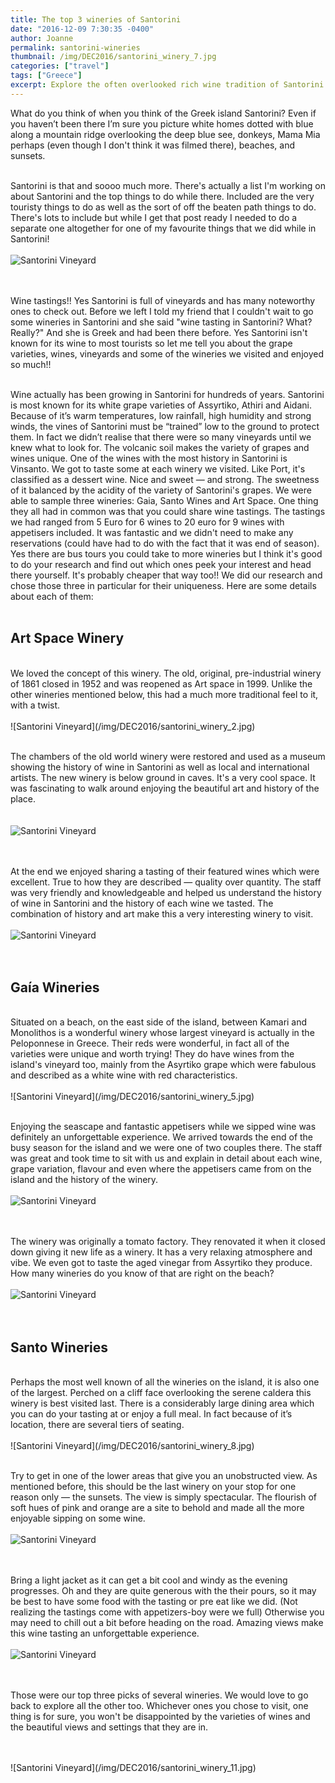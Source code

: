 ```yaml
---
title: The top 3 wineries of Santorini
date: "2016-12-09 7:30:35 -0400"
author: Joanne
permalink: santorini-wineries
thumbnail: /img/DEC2016/santorini_winery_7.jpg
categories: ["travel"]
tags: ["Greece"]
excerpt: Explore the often overlooked rich wine tradition of Santorini
---
```


What do you think of when you think of the Greek island Santorini? Even if you haven’t been there I’m sure you picture white homes dotted with blue along a mountain ridge overlooking the deep blue see, donkeys, Mama Mia perhaps (even though I don't think it was filmed there), beaches, and sunsets.  
<br>

Santorini is that and soooo much more.  There's actually a list I'm working on about Santorini and the top things to do while there.  Included are the very touristy things to do as well as the sort of off the beaten path things to do.  There's lots to include but while I get that post ready I needed to do a separate one altogether for one of my favourite things that we did while in Santorini!
<br>
<br>
![Santorini Vineyard](/img/DEC2016/santorini_winery_1.JPG)  
<br>
<br>

Wine tastings!! Yes Santorini is full of vineyards and has many noteworthy ones to check out. Before we left I told my friend that I couldn't wait to go some wineries in Santorini and she said "wine tasting in Santorini? What? Really?" And she is Greek and had been there before.  Yes Santorini isn't known for its wine to most tourists so let me tell you about the grape varieties, wines, vineyards and some of the wineries we visited and enjoyed so much!!
<br><br>

Wine actually has been growing in Santorini for hundreds of years.  Santorini is most known for its white grape varieties of Assyrtiko, Athiri and Aidani. Because of it’s warm temperatures, low rainfall, high humidity and strong winds, the vines of Santorini must be “trained” low to the ground to protect them. In fact we didn’t realise that there were so many vineyards until we knew what to look for.  The volcanic soil makes the variety of grapes and wines unique. One of the wines with the most history in Santorini is Vinsanto.  We got to taste some at each winery we visited. Like Port, it's classified as a dessert wine.  Nice and sweet &mdash; and strong. The sweetness of it balanced by the acidity of the variety of Santorini's grapes. We were able to sample three wineries: Gaia, Santo Wines and Art Space. One thing they all had in common was that you could share wine tastings.  The tastings we had ranged from 5 Euro for 6 wines to 20 euro for 9 wines with appetisers included.  It was fantastic and we didn't need to make any reservations (could have had to do with the fact that it was end of season). Yes there are bus tours you could take to more wineries but I think it's good to do your research and find out which ones peek your interest and head there yourself. It's probably cheaper that way too!!  We did our research and chose those three in particular for their uniqueness.  Here are some details about each of them:
<br>
<br>

## Art Space Winery
<br>
We loved the concept of this winery.  The old, original, pre-industrial winery of 1861 closed in 1952 and was reopened as Art space in 1999. Unlike the other wineries mentioned below, this had a much more traditional feel to it, with a twist.
<br>
<br>
![Santorini Vineyard](/img/DEC2016/santorini_winery_2.jpg)  
<br>
<br>

The chambers of the old world winery were restored and used as a museum showing the history of wine in Santorini as well as local and international artists. The new winery is below ground in caves.  It's a very cool space. It was fascinating to walk around enjoying the beautiful art and history of the place.  
<br>
<br>
![Santorini Vineyard](/img/DEC2016/santorini_winery_3.jpg)  
<br>
<br>

At the end we enjoyed sharing a tasting of their featured wines which were excellent.  True to how they are described &mdash; quality over quantity. The staff was very friendly and knowledgeable and helped us understand the history of wine in Santorini and the history of each wine we tasted. The combination of history and art make this a very interesting winery to visit.
<br>
<br>
![Santorini Vineyard](/img/DEC2016/santorini_winery_4.jpg)  
<br>
<br>

## Gaía Wineries
<br>
Situated on a beach, on the east side of the island, between Kamari and Monolithos is a wonderful winery whose largest vineyard is actually in the Peloponnese in Greece.  Their reds were wonderful, in fact all of the varieties were unique and worth trying! They do have wines from the island's vineyard too, mainly from the Asyrtiko grape which were fabulous and described as a white wine with red characteristics.
<br>
<br>
![Santorini Vineyard](/img/DEC2016/santorini_winery_5.jpg)  
<br>
<br>

Enjoying the seascape and fantastic appetisers while we sipped wine was definitely an unforgettable experience.  We arrived towards the end of the busy season for the island and we were one of two couples there.  The staff was great and took time to sit with us and explain in detail about each wine, grape variation, flavour and even where the appetisers came from on the island and the history of the winery.
<br>
<br>
![Santorini Vineyard](/img/DEC2016/santorini_winery_6.jpg)  
<br>
<br>

The winery was originally a tomato factory.  They renovated it when it closed down giving it new life as a winery. It has a very relaxing atmosphere and vibe. We even got to taste the aged vinegar from Assyrtiko they produce. How many wineries do you know of that are right on the beach?
<br>
<br>
![Santorini Vineyard](/img/DEC2016/santorini_winery_7.jpg)  
<br>
<br>

## Santo Wineries
<br>
Perhaps the most well known of all the wineries on the island, it is also one of the largest. Perched on a cliff face overlooking the serene caldera this winery is best visited last. There is a considerably large dining area which you can do your tasting at or enjoy a full meal. In fact because of it’s location, there are several tiers of seating.
<br>
<br>
![Santorini Vineyard](/img/DEC2016/santorini_winery_8.jpg)  
<br>
<br>

Try to get in one of the lower areas that give you an unobstructed view. As mentioned before, this should be the last winery on your stop for one reason only &mdash; the sunsets. The view is simply spectacular. The flourish of soft hues of pink and orange are a site to behold and made all the more enjoyable sipping on some wine.
<br>
<br>
![Santorini Vineyard](/img/DEC2016/santorini_winery_9.jpg)  
<br>
<br>

Bring a light jacket as it can get a bit cool and windy as the evening progresses. Oh and they are quite generous with the their pours, so it may be best to have some food with the tasting or pre eat like we did. (Not realizing the tastings come with appetizers-boy were we full) Otherwise you may need to chill out a bit before heading on the road. Amazing views make this wine tasting an unforgettable experience.
<br>
<br>
![Santorini Vineyard](/img/DEC2016/santorini_winery_10.jpg)  
<br>
<br>

Those were our top three picks of several wineries. We would love to go back to explore all the other too. Whichever ones you chose to visit, one thing is for sure, you won't be disappointed by the varieties of wines and the beautiful views and settings that they are in.  

<br>
<br>
![Santorini Vineyard](/img/DEC2016/santorini_winery_11.jpg)
